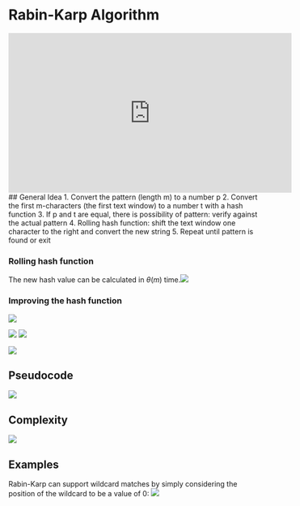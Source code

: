 # Rabin-Karp Algorithm
<iframe width="560" height="315" src="https://www.youtube.com/embed/qQ8vS2btsxI" title="YouTube video player" frameborder="0" allow="accelerometer; autoplay; clipboard-write; encrypted-media; gyroscope; picture-in-picture" allowfullscreen></iframe>
## General Idea
1. Convert the pattern (length m) to a number p
2. Convert the first m-characters (the first text window) to a number t with a hash function
3. If p and t are equal, there is possibility of pattern: verify against the actual pattern
4. Rolling hash function: shift the text window one character to the right and convert the new string
5. Repeat until pattern is found or exit

### Rolling hash function
The new hash value can be calculated in $\theta(m)$ time.![](https://i.imgur.com/zZEsAFj.png)
### Improving the hash function
![](https://i.imgur.com/SigphCG.png)

![](https://i.imgur.com/wuyA5GR.png)
![](https://i.imgur.com/9X2K8Yh.png)

![](https://i.imgur.com/fFE0KIp.png)

## Pseudocode
![](https://i.imgur.com/Hf4xSoY.png)

## Complexity
![](https://i.imgur.com/mHXrm1y.png)

## Examples
Rabin-Karp can support wildcard matches by simply considering the position of the wildcard to be a value of 0:
![](https://i.imgur.com/1ZsBQ48.png)
